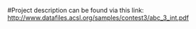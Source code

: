 #Project description can be found via this link: http://www.datafiles.acsl.org/samples/contest3/abc_3_int.pdf
